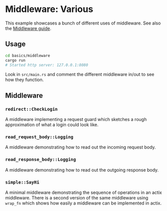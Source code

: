 # Middleware: Various

This example showcases a bunch of different uses of middleware. See also the [Middleware guide](https://actix.rs/docs/middleware/).

## Usage

```sh
cd basics/middleware
cargo run
# Started http server: 127.0.0.1:8080
```

Look in `src/main.rs` and comment the different middleware in/out to see how they function.

## Middleware

### `redirect::CheckLogin`

A middleware implementing a request guard which sketches a rough approximation of what a login could look like.

### `read_request_body::Logging`

A middleware demonstrating how to read out the incoming request body.

### `read_response_body::Logging`

A middleware demonstrating how to read out the outgoing response body.

### `simple::SayHi`

A minimal middleware demonstrating the sequence of operations in an actix middleware.
There is a second version of the same middleware using `wrap_fn` which shows how easily a middleware can be implemented in actix.
